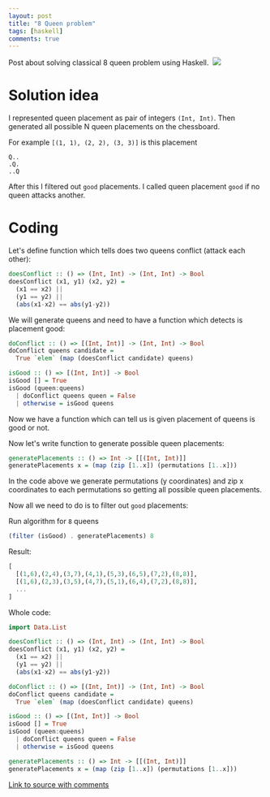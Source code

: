 ```yaml
---
layout: post
title: "8 Queen problem"
tags: [haskell]
comments: true
---
```


Post about solving classical 8 queen problem using Haskell.
![]()
![](https://upload.wikimedia.org/wikipedia/commons/1/1f/Eight-queens-animation.gif)

# Solution idea

I represented queen placement as pair of integers `(Int, Int)`. Then generated
all possible N queen placements on the chessboard.

For example `[(1, 1), (2, 2), (3, 3)]` is this placement

```
Q..
.Q.
..Q
```

After this I filtered out `good` placements. I called queen placement `good` if no queen attacks another.

# Coding

Let's define function which tells does two queens conflict (attack each other):

```haskell
doesConflict :: () => (Int, Int) -> (Int, Int) -> Bool
doesConflict (x1, y1) (x2, y2) =
  (x1 == x2) ||
  (y1 == y2) ||
  (abs(x1-x2) == abs(y1-y2))
```

We will generate queens and need to have a function which detects is placement good:

```haskell
doConflict :: () => [(Int, Int)] -> (Int, Int) -> Bool
doConflict queens candidate =
  True `elem` (map (doesConflict candidate) queens)

isGood :: () => [(Int, Int)] -> Bool
isGood [] = True
isGood (queen:queens)
  | doConflict queens queen = False
  | otherwise = isGood queens
```

Now we have a function which can tell us is given placement of queens is good or not.

Now let's write function to generate possible queen placements:

```haskell
generatePlacements :: () => Int -> [[(Int, Int)]]
generatePlacements x = (map (zip [1..x]) (permutations [1..x]))
```

In the code above we generate permutations (y coordinates) and zip x coordinates to each
permutations so getting all possible queen placements.

Now all we need to do is to filter out `good` placements:

Run algorithm for `8` queens

```haskell
(filter (isGood) . generatePlacements) 8
```

Result:

```haskell
[
  [(1,6),(2,4),(3,7),(4,1),(5,3),(6,5),(7,2),(8,8)],
  [(1,6),(2,3),(3,5),(4,7),(5,1),(6,4),(7,2),(8,8)],
  ...
]
```

Whole code:

```haskell
import Data.List

doesConflict :: () => (Int, Int) -> (Int, Int) -> Bool
doesConflict (x1, y1) (x2, y2) =
  (x1 == x2) ||
  (y1 == y2) ||
  (abs(x1-x2) == abs(y1-y2))

doConflict :: () => [(Int, Int)] -> (Int, Int) -> Bool
doConflict queens candidate =
  True `elem` (map (doesConflict candidate) queens)

isGood :: () => [(Int, Int)] -> Bool
isGood [] = True
isGood (queen:queens)
  | doConflict queens queen = False
  | otherwise = isGood queens

generatePlacements :: () => Int -> [[(Int, Int)]]
generatePlacements x = (map (zip [1..x]) (permutations [1..x]))
```

[Link to source with comments](https://github.com/oybek/haskell-tutorials/blob/master/own-problems/queen.hs)
